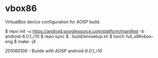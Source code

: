 # vbox86
VirtualBox device configuration for AOSP build.

$ repo init -u https://android.googlesource.com/platform/manifest -b android-6.0.1_r10
$ repo sync
$ . build/envsetup.sh
$ lunch full_x86vbox-eng
$ make -j4

201060106 - Builde with AOSP android-6.0.1_r10
